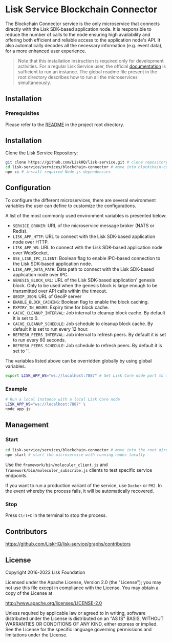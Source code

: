 # Lisk Service Blockchain Connector

The Blockchain Connector service is the only microservice that connects directly with the Lisk SDK-based application node. It is responsible to reduce the number of calls to the node ensuring high availability and offering both efficient and reliable access to the application node's API. It also automatically decodes all the necessary information (e.g. event data), for a more enhanced user experience.

> Note that this installation instruction is required only for development activities. For a regular Lisk Service user, the official [documentation](https://lisk.com/documentation/lisk-service/) is sufficient to run an instance. The global readme file present in the root directory describes how to run all the microservices simultaneously.

## Installation

### Prerequisites

Please refer to the [README](../../README.md) in the project root directory.

## Installation

Clone the Lisk Service Repository:

```bash
git clone https://github.com/LiskHQ/lisk-service.git # clone repository
cd lisk-service/services/blockchain-connector # move into blockchain-connector microservice directory
npm ci # install required Node.js dependencies
```

## Configuration

To configure the different microservices, there are several environment variables the user can define to customize the configurations.

A list of the most commonly used environment variables is presented below:

- `SERVICE_BROKER`: URL of the microservice message broker (NATS or Redis).
- `LISK_APP_HTTP`: URL to connect with the Lisk SDK-based application node over HTTP.
- `LISK_APP_WS`: URL to connect with the Lisk SDK-based application node over WebSocket.
- `USE_LISK_IPC_CLIENT`: Boolean flag to enable IPC-based connection to the Lisk SDK-based application node.
- `LISK_APP_DATA_PATH`: Data path to connect with the Lisk SDK-based application node over IPC.
- `GENESIS_BLOCK_URL`: URL of the Lisk SDK-based application' genesis block. Only to be used when the genesis block is large enough to be transmitted over API calls within the timeout.
- `GEOIP_JSON`: URL of GeoIP server
- `ENABLE_BLOCK_CACHING`: Boolean flag to enable the block caching.
- `EXPIRY_IN_HOURS`: Expiry time for block cache.
- `CACHE_CLEANUP_INTERVAL`: Job interval to cleanup block cache. By default it is set to 0.
- `CACHE_CLEANUP_SCHEDULE`: Job schedule to cleanup block cache. By default it is set to run every 12 hour.
- `REFRESH_PEERS_INTERVAL`: Job interval to refresh peers. By default it is set to run every 60 seconds.
- `REFRESH_PEERS_SCHEDULE`: Job schedule to refresh peers. By default it is set to ''.

The variables listed above can be overridden globally by using global variables.

```bash
export LISK_APP_WS="ws://localhost:7887" # Set Lisk Core node port to the given URL globally
```

### Example

```bash
# Run a local instance with a local Lisk Core node
LISK_APP_WS="ws://localhost:7887" \
node app.js
```

## Management

### Start

```bash
cd lisk-service/services/blockchain-connector # move into the root directory of the blockchain-connector microservice
npm start # start the microservice with running nodes locally
```

Use the `framework/bin/moleculer_client.js` and `framework/bin/moleculer_subscribe.js` clients to test specific service endpoints.

If you want to run a production variant of the service, use `Docker` or `PM2`. In the event whereby the process fails, it will be automatically recovered.

### Stop

Press `Ctrl+C` in the terminal to stop the process.

## Contributors

https://github.com/LiskHQ/lisk-service/graphs/contributors

## License

Copyright 2016-2023 Lisk Foundation

Licensed under the Apache License, Version 2.0 (the "License");
you may not use this file except in compliance with the License.
You may obtain a copy of the License at

http://www.apache.org/licenses/LICENSE-2.0

Unless required by applicable law or agreed to in writing, software
distributed under the License is distributed on an "AS IS" BASIS,
WITHOUT WARRANTIES OR CONDITIONS OF ANY KIND, either express or implied.
See the License for the specific language governing permissions and
limitations under the License.

[lisk documentation site]: https://lisk.com/documentation
